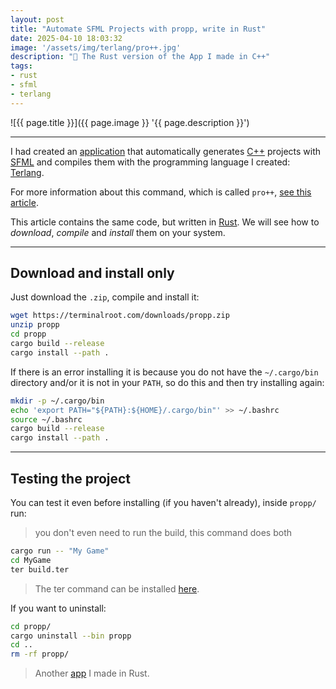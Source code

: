 ```yaml
---
layout: post
title: "Automate SFML Projects with propp, write in Rust"
date: 2025-04-10 18:03:32
image: '/assets/img/terlang/pro++.jpg'
description: "🚀 The Rust version of the App I made in C++"
tags:
- rust
- sfml
- terlang
---
```


![{{ page.title }}]({{ page.image }} '{{ page.description }}')

---

I had created an [application](https://terminalroot.com/automate-sfml-projects-with-propp/) that automatically generates [C++](https://terminalroot.com/tags#cpp) projects with [SFML](https://terminalroot.com/tags#sfml) and compiles them with the programming language I created: [Terlang](https://github.com/terroo/terlang).

For more information about this command, which is called `pro++`, [see this article](https://terminalroot.com/automate-sfml-projects-with-propp/).

This article contains the same code, but written in [Rust](https://terminalroot.com/tags#rust). We will see how to *download*, *compile* and *install* them on your system.

---

## Download and install only

Just download the `.zip`, compile and install it:

```bash
wget https://terminalroot.com/downloads/propp.zip
unzip propp
cd propp
cargo build --release
cargo install --path .
```

If there is an error installing it is because you do not have the `~/.cargo/bin` directory and/or it is not in your `PATH`, so do this and then try installing again:

```bash
mkdir -p ~/.cargo/bin
echo 'export PATH="${PATH}:${HOME}/.cargo/bin"' >> ~/.bashrc
source ~/.bashrc
cargo build --release
cargo install --path .
```

---

## Testing the project
You can test it even before installing (if you haven't already), inside `propp/` run:
> you don't even need to run the build, this command does both

```bash
cargo run -- "My Game"
cd MyGame
ter build.ter
```
> The ter command can be installed [here](https://github.com/terroo/terlang).

If you want to uninstall:

```bash
cd propp/
cargo uninstall --bin propp
cd ..
rm -rf propp/
```

> Another [app](https://github.com/terroo/lotto/blob/rust-version/loterust/README.md) I made in Rust.



